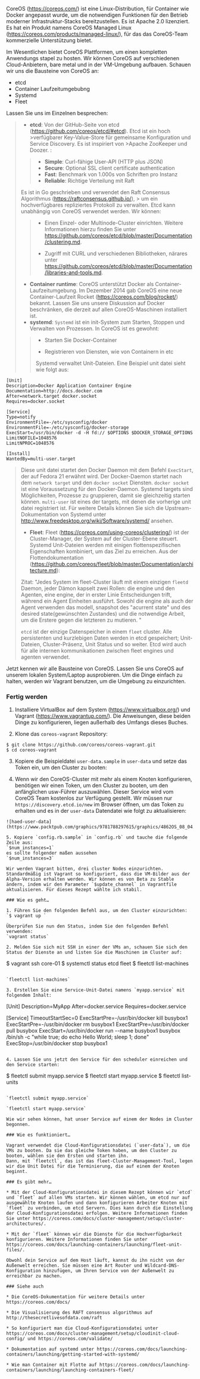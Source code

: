 CoreOS (https://coreos.com/) ist eine Linux-Distribution, für Container wie Docker angepasst wurde, um die notwendigen Funktionen für den Betrieb moderner Infrastruktur-Stacks bereitzustellen. Es ist Apache 2.0 lizenziert. Es hat ein Produkt namens CoreOS Managed Linux (https://coreos.com/products/managed-linux/), für das das CoreOS-Team kommerzielle Unterstützung bietet.

Im Wesentlichen bietet CoreOS Plattformen, um einen kompletten Anwendungs stapel zu hosten. Wir können CoreOS auf verschiedenen Cloud-Anbietern, bare metal und in der VM-Umgebung aufbauen. Schauen wir uns die Bausteine von CoreOS an:

* etcd
* Container Laufzeitumgebubng
* Systemd
* Fleet

Lassen Sie uns im Einzelnen besprechen:

>* **etcd**: Von der GitHub-Seite von etcd (https://github.com/coreos/etcd/#etcd). Etcd ist ein hoch >verfügbarer Key-Value-Store für gemeinsame Konfiguration und Service Discovery. Es ist inspiriert von >Apache ZooKeeper und Doozer. :
>
>> * **Simple**: Curl-fähige User-API (HTTP plus JSON)
>> * **Secure**: Optional SSL client certificate authentication
>> *   **Fast**: Benchmark von 1.000s von Schriften pro Instanz 
>> * **Reliable**: Richtige Verteilung mit Raft
> 
> Es ist in Go geschrieben und verwendet den Raft Consensus Algorithmus (https://raftconsensus.github.io/), > um ein hochverfügbares repliziertes Protokoll zu verwalten.
> Etcd kann unabhängig von CoreOS verwendet werden. Wir können:
>
>> * Einen Einzel- oder Multinode-Cluster einrichten. Weitere Informationen hierzu finden Sie unter https://github.com/coreos/etcd/blob/master/Documentation/clustering.md.
>>
>> * Zugriff mit CURL und verschiedenen Bibliotheken, närares unter https://github.com/coreos/etcd/blob/master/Documentation/libraries-and-tools.md. 
> 
> * **Container runtime**: CoreOS unterstützt Docker als Container-Laufzeitumgebung. Im Dezember 2014 gab CoreOS eine neue Container-Laufzeit Rocket (https://coreos.com/blog/rocket/) bekannt. Lassen Sie uns unsere Diskussion auf Docker beschränken, die derzeit auf allen CoreOS-Maschinen installiert ist.
> * **systemd**: `Systemd` ist ein init-System zum Starten, Stoppen und Verwalten von Prozessen. In CoreOS ist es gewohnt:
>> 
>> * Starten Sie Docker-Container
>> 
>> * Registrieren von Diensten, wie von Containern in etc
>> 
>> Systemd verwaltet Unit-Dateien. Eine Beispiel unit datei sieht wie folgt aus:
```
[Unit] 
Description=Docker Application Container Engine 
Documentation=http://docs.docker.com 
After=network.target docker.socket 
Requires=docker.socket 

[Service] 
Type=notify 
EnvironmentFile=-/etc/sysconfig/docker 
EnvironmentFile=-/etc/sysconfig/docker-storage 
ExecStart=/usr/bin/docker -d -H fd:// $OPTIONS $DOCKER_STORAGE_OPTIONS 
LimitNOFILE=1048576 
LimitNPROC=1048576 

[Install] 
WantedBy=multi-user.target 
```
>Diese unit datei startet den Docker Daemon mit dem Befehl `ExecStart`, der auf Fedora 21 erwähnt wird. Der Docker-Daemon startet nach dem `network target` und den `docker socket` Diensten. `docker socket` ist eine Voraussetzung für den Docker-Daemon. Systemd targets sind Möglichkeiten, Prozesse zu gruppieren, damit sie gleichzeitig starten können. `multi-user` ist eines der targets, mit denen die vorherige unit datei registriert ist. Für weitere Details können Sie sich die Upstream-Dokumentation von Systemd unter http://www.freedesktop.org/wiki/Software/systemd/ ansehen.
>
> * **Fleet**: Fleet (https://coreos.com/using-coreos/clustering/) ist der Cluster-Manager, der System auf der Cluster-Ebene steuert. Systemd Unit-Dateien werden mit einigen flottenspezifischen Eigenschaften kombiniert, um das Ziel zu erreichen. Aus der Flottendokumentation (https://github.com/coreos/fleet/blob/master/Documentation/architecture.md):
>
> Zitat: 
> "Jedes System im fleet-Cluster läuft mit einem einzigen `fleetd` Daemon, jeder Dämon kapselt zwei Rollen: die engine und den Agenten, eine engine, der in erster Linie Entscheidungen trift, während ein Agent Einheiten ausführt. Sowohl die engine als auch der Agent verwenden das modell, snapshot des "acurrent state" und des desired state(gewünschten Zustandes) und die notwendige Arbeit, um die Erstere gegen die letzteren zu mutieren. "
> 
> `etcd` ist der einzige Datenspeicher in einem `fleet` cluster. Alle persistenten und kurzlebigen Daten werden in etcd gespeichert; Unit-Dateien, Cluster-Präsenz, Unit Status und so weiter. Etcd wird auch für alle internen kommunikationen zwischen fleet engines und agenten verwendet.
> 

Jetzt kennen wir alle Bausteine von CoreOS. Lassen Sie uns CoreOS auf unserem lokalen System/Laptop ausprobieren. Um die Dinge einfach zu halten, werden wir Vagrant benutzen, um die Umgebung zu einzurichten.

### Fertig werden

1. Installiere VirtualBox auf dem System (https://www.virtualbox.org/) und Vagrant (https://www.vagrantup.com/). Die Anweisungen, diese beiden Dinge zu konfigurieren, liegen außerhalb des Umfangs dieses Buches.

2. Klone das `coreos-vagrant` Repository:
```
$ git clone https://github.com/coreos/coreos-vagrant.git 
$ cd coreos-vagrant
```

3. Kopiere die Beispieldatei `user-data.sample` in `user-data` und setze das Token ein, um den Cluster zu booten:

4. Wenn wir den CoreOS-Cluster mit mehr als einem Knoten konfigurieren, benötigen wir einen Token, um den Cluster zu booten, um den anfänglichen usw-Führer auszuwählen. Dieser Service wird vom CoreOS Team kostenlos zur Verfügung gestellt. Wir müssen nur `https://discovery.etcd.io/new` im Browser öffnen, um das Token zu erhalten und es in der `user-data` Datendatei wie folgt zu aktualisieren:
```
![haed-user-data](https://www.packtpub.com/graphics/9781788297615/graphics/4862OS_08_04.jpg)

5. Kopiere `config.rb.sample` in `config.rb` und tauche die folgende Zeile aus:
`$num_instances=1`
es sollte folgender maßen aussehen
`$num_instances=3`

Wir werden Vagrant bitten, drei cluster Nodes einzurichten. Standardmäßig ist Vagrant so konfiguriert, dass die VM-Bilder aus der Alpha-Version erhalten werden. Wir können es von Beta zu Stable ändern, indem wir den Parameter `$update_channel` in Vagrantfile aktualisieren. Für dieses Rezept wählte ich stabil.

### Wie es geht…

1. Führen Sie den folgenden Befehl aus, um den Cluster einzurichten:
`$ vagrant up ` 

Überprüfen Sie nun den Status, indem Sie den folgenden Befehl verwenden:
`vagrant status`

2. Melden Sie sich mit SSH in einer der VMs an, schauen Sie sich den Status der Dienste an und listen Sie die Maschinen im Cluster auf:
```
$ vagrant ssh core-01 
$ systemctl status etcd fleet
$ fleetctl list-machines
```

`fleetctl list-machines`

3. Erstellen Sie eine Service-Unit-Datei namens `myapp.service` mit folgendem Inhalt:
```
[Unit] 
Description=MyApp 
After=docker.service 
Requires=docker.service 

[Service] 
TimeoutStartSec=0 
ExecStartPre=-/usr/bin/docker kill busybox1 
ExecStartPre=-/usr/bin/docker rm busybox1 
ExecStartPre=/usr/bin/docker pull busybox 
ExecStart=/usr/bin/docker run --name busybox1 busybox /bin/sh -c "while true; do echo Hello World; sleep 1; done" 
ExecStop=/usr/bin/docker stop busybox1

```

4. Lassen Sie uns jetzt den Service für den scheduler einreichen und den Service starten:
```
$ fleetctl submit myapp.service
$ fleetctl start myapp.service
$ fleetctl list-units
```

`fleetctl submit myapp.service`

`fleetctl start myapp.service`

Wie wir sehen können, hat unser Service auf einem der Nodes im Cluster begonnen.

### Wie es funktioniert…

Vagrant verwendet die Cloud-Konfigurationsdatei (`user-data`), um die VMs zu booten. Da sie das gleiche Token haben, um den Cluster zu booten, wählen sie den Ersten und starten ihn. 
Dann, mit `fleetctl`, das ist das fleet-Cluster-Management-Tool, legen wir die Unit Datei für die Terminierung, die auf einem der Knoten beginnt.

### Es gibt mehr…

* Mit der Cloud-Konfigurationsdatei in diesem Rezept können wir `etcd` und `fleet` auf allen VMs starten. Wir können wählen, um etcd nur auf ausgewählte Knoten laufen und dann konfigurieren Arbeiter Knoten mit `fleet` zu verbinden, um etcd Servern. Dies kann durch die Einstellung der Cloud-Konfigurationsdatei erfolgen. Weitere Informationen finden Sie unter https://coreos.com/docs/cluster-management/setup/cluster-architectures/.

* Mit der `fleet` können wir die Dienste für die Hochverfügbarkeit konfigurieren. Weitere Informationen finden Sie unter https://coreos.com/docs/launching-containers/launching/fleet-unit-files/.

Obwohl dein Service auf dem Host läuft, kannst du ihn nicht von der Außenwelt erreichen. Sie müssen eine Art Router und Wildcard-DNS-Konfiguration hinzufügen, um Ihren Service von der Außenwelt zu erreichbar zu machen.

### Siehe auch

* Die CoreOS-Dokumentation für weitere Details unter https://coreos.com/docs/

* Die Visualisierung des RAFT consensus algorithmus auf http://thesecretlivesofdata.com/raft

* So konfiguriert man die Cloud-Konfigurationsdatei unter https://coreos.com/docs/cluster-management/setup/cloudinit-cloud-config/ und https://coreos.com/validate/

* Dokumentation auf systemd unter https://coreos.com/docs/launching-containers/launching/getting-started-with-systemd/

* Wie man Container mit Flotte auf https://coreos.com/docs/launching-containers/launching/launching-containers-fleet/